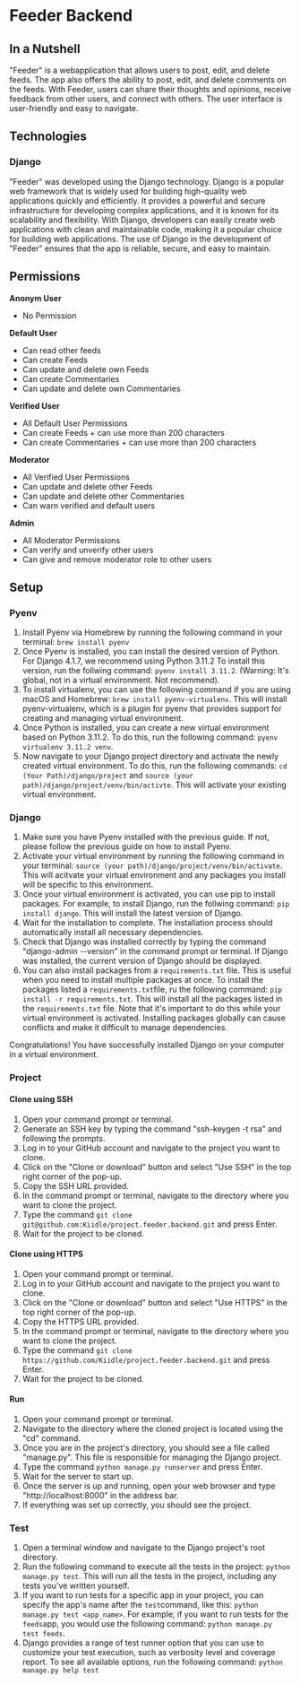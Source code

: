 # Feeder Backend

## In a Nutshell
"Feeder" is a webapplication that allows users to post, edit, and delete feeds. The app also offers the ability to post, edit, and delete comments on the feeds. With Feeder, users can share their thoughts and opinions, receive feedback from other users, and connect with others. The user interface is user-friendly and easy to navigate.

## Technologies
### Django
"Feeder" was developed using the Django technology. Django is a popular web framework that is widely used for building high-quality web applications quickly and efficiently. It provides a powerful and secure infrastructure for developing complex applications, and it is known for its scalability and flexibility. With Django, developers can easily create web applications with clean and maintainable code, making it a popular choice for building web applications. The use of Django in the development of "Feeder" ensures that the app is reliable, secure, and easy to maintain.


## Permissions
**Anonym User**
- No Permission

**Default User**
- Can read other feeds
- Can create Feeds
- Can update and delete own Feeds
- Can create Commentaries
- Can update and delete own Commentaries

**Verified User**
- All Default User Permissions
- Can create Feeds + can use more than 200 characters
- Can create Commentaries + can use more than 200 characters

**Moderator**
- All Verified User Permissions
- Can update and delete other Feeds
- Can update and delete other Commentaries
- Can warn verified and default users

**Admin**
- All Moderator Permissions
- Can verify and unverify other users
- Can give and remove moderator role to other users

## Setup


### Pyenv
1. Install Pyenv via Homebrew by running the following command in your terminal: ```brew install pyenv```
2. Once Pyenv is installed, you can install the desired version of Python. For Django 4.1.7, we recommend using Python 3.11.2 To install this version, run the follwing command: ```pyenv install 3.11.2```. 
(Warning: It's global, not in a virtual environment. Not recommend).
3. To install virtualenv, you can use the following command if you are using macOS and Homebrew: ```brew install pyenv-virtualenv```. This will install pyenv-virtualenv, which is a plugin for pyenv that provides support for creating and managing virtual environment.
4. Once Python is installed, you can create a new virtual environment based on Python 3.11.2. To do this, run the following command: ```pyenv virtualenv 3.11.2 venv```.
5. Now navigate to your Django project directory and activate the newly created virtual environment. To do this, run the following commands: ```cd (Your Path)/django/project``` and ```source (your path)/django/project/venv/bin/activte```. This will activate your existing virtual environment.


### Django
1. Make sure you have Pyenv installed with the previous guide. If not, please follow the previous guide on how to install Pyenv.
2. Activate your virtual environment by running the following command in your terminal: ```source (your path)/django/project/venv/bin/activate```. This will acitvate your virtual environment and any packages you install will be specific to this environment.
3. Once your virtual environment is activated, you can use pip to install packages. For example, to install Django, run the follwing command: ```pip install django```. This will install the latest version of Django.
4. Wait for the installation to complete. The installation process should automatically install all necessary dependencies.
5. Check that Django was installed correctly by typing the command "django-admin --version" in the command prompt or terminal. If Django was installed, the current version of Django should be displayed.
6. You can also install packages from a `requirements.txt` file. This is useful when you need to install multiple packages at once. To install the packages listed a `requirements.txt`file, ru the following command: ```pip install -r requirements.txt```. This will install all the packages listed in the `requirements.txt` file. Note that it's important to do this while your virtual environment is activated. Installing packages globally can cause conflicts and make it difficult to manage dependencies.

Congratulations! You have successfully installed Django on your computer in a virtual environment.

### Project
#### Clone using SSH
1. Open your command prompt or terminal.
2. Generate an SSH key by typing the command "ssh-keygen -t rsa" and following the prompts.
3. Log in to your GitHub account and navigate to the project you want to clone.
4. Click on the "Clone or download" button and select "Use SSH" in the top right corner of the pop-up.
5. Copy the SSH URL provided.
6. In the command prompt or terminal, navigate to the directory where you want to clone the project.
7. Type the command ```git clone git@github.com:Kiidle/project.feeder.backend.git``` and press Enter.
8. Wait for the project to be cloned.
#### Clone using HTTPS
1. Open your command prompt or terminal.
2. Log in to your GitHub account and navigate to the project you want to clone.
3. Click on the "Clone or download" button and select "Use HTTPS" in the top right corner of the pop-up.
4. Copy the HTTPS URL provided.
5. In the command prompt or terminal, navigate to the directory where you want to clone the project.
6. Type the command ```git clone https://github.com/Kiidle/project.feeder.backend.git``` and press Enter.
7. Wait for the project to be cloned.
#### Run
1. Open your command prompt or terminal.
2. Navigate to the directory where the cloned project is located using the "cd" command.
3. Once you are in the project's directory, you should see a file called "manage.py". This file is responsible for managing the Django project.
4. Type the command ```python manage.py runserver``` and press Enter.
5. Wait for the server to start up.
6. Once the server is up and running, open your web browser and type "http://localhost:8000" in the address bar.
7. If everything was set up correctly, you should see the project.
### Test
1. Open a terminal window and navigate to the Django project's root directory.
2. Run the following command to execute all the tests in the project: ```python manage.py test```. This will run all the tests in the project, including any tests you've written yourself.
3. If you want to run tests for a specific app in your project, you can specify the app's name after the `test`command, like this: ```python manage.py test <app_name>```. For example, if you want to run tests for the `feeds`app, you would use the following command: ```python manage.py test feeds```.
4. Django provides a range of test runner option that you can use to customize your test execution, such as verbosity level and coverage report. To see all available options, run the following command: ```python manage.py help test```
